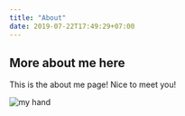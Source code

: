 ```yaml
---
title: "About"
date: 2019-07-22T17:49:29+07:00
---
```


## More about me here

This is the about me page! Nice to meet you!

![my hand](/img/blur-body-clean-1138149.jpg)